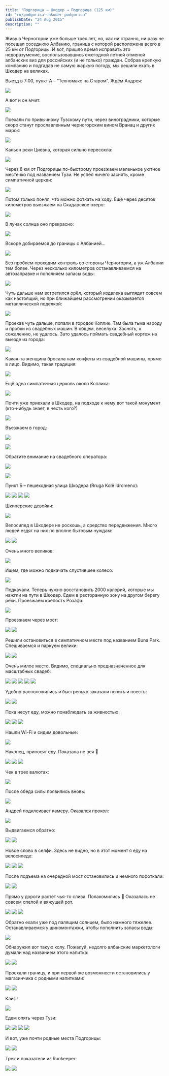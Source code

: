 ```yaml
---
title: "Подгорица → Шкодер → Подгорица (125 км)"
id: "ru/podgorica-shkoder-podgorica"
publishDate: "24 Aug 2015"
description: ""
---
```


Живу в Черногории уже больше трёх лет, но, как ни странно, ни разу не посещал соседнюю Албанию, граница с которой расположена всего в 25 км от Подгорицы. И вот, пришло время исправить это недоразумение, воспользовавшись ежегодной летней отменой албанских виз для российских (и не только) граждан. Собрав крепкую компанию и подгадав не самую жаркую погоду, мы решили ехать в Шкодер на великах.

Выезд в 7:00, пункт А – “Техномакс на Старом”. Ждём Андрея:

![](/assets/blog/podgorica-shkoder-podgorica/SAM_0531.jpg)

А вот и он мчит:

![](/assets/blog/podgorica-shkoder-podgorica/SAM_0533.jpg)

Поехали по привычному Тузскому пути, через виноградники, которые скоро станут прославленным черногорским вином Вранац и других марок:

![](/assets/blog/podgorica-shkoder-podgorica/SAM_0537.jpg)

Каньон реки Циевна, которая сильно пересохла:

![](/assets/blog/podgorica-shkoder-podgorica/SAM_0540.jpg)

Через 8 км от Подгорицы по-быстрому проезжаем маленькое уютное местечко под названием Тузи. Не успел ничего заснять, кроме симпатичной церкви:

![](/assets/blog/podgorica-shkoder-podgorica/SAM_0543.jpg)

Потом только понял, что можно фоткать на ходу. Ещё через десяток километров выезжаем на Скадарское озеро:

![](/assets/blog/podgorica-shkoder-podgorica/SAM_0545.jpg)

В лучах солнца оно прекрасно:

![](/assets/blog/podgorica-shkoder-podgorica/SAM_0560.jpg)

Вскоре добираемся до границы с Албанией…

![](/assets/blog/podgorica-shkoder-podgorica/SAM_0566.jpg)

Без проблем проходим контроль со стороны Черногории, а уж Албании тем более. Через несколько километров останавливаемся на автозаправке и пополняем запасы воды:

![](/assets/blog/podgorica-shkoder-podgorica/SAM_0575.jpg)

Чуть дальше нам встретился орёл, который издалека выглядит совсем как настоящий, но при ближайшем рассмотрении оказывается металлической поделкой:

![](/assets/blog/podgorica-shkoder-podgorica/SAM_0580.jpg)

Проехав чуть дальше, попали в городок Коплик. Там была тьма народу и пробки из свадебных машин. В общем, веселуха. Заснять, к сожалению, не удалось. Зато удалось поймать свадебный кортеж на выезде из города:

![](/assets/blog/podgorica-shkoder-podgorica/SAM_0585.jpg)

Какая-та женщина бросала нам конфеты из свадебной машины, прямо в лицо. Видимо, такая традиция:

![](/assets/blog/podgorica-shkoder-podgorica/SAM_0586.jpg)

Ещё одна симпатичная церковь около Коплика:

![](/assets/blog/podgorica-shkoder-podgorica/SAM_0588.jpg)

Почти уже приехали в Шкодер, на подходе к нему вот такой монумент (кто-нибудь знает, в честь кого?)

![](/assets/blog/podgorica-shkoder-podgorica/SAM_0591.jpg)

Въезжаем в город:

![](/assets/blog/podgorica-shkoder-podgorica/SAM_0594.jpg)

![](/assets/blog/podgorica-shkoder-podgorica/SAM_0610.jpg)

Обратите внимание на свадебного оператора:

![](/assets/blog/podgorica-shkoder-podgorica/SAM_0613.jpg)

![](/assets/blog/podgorica-shkoder-podgorica/SAM_0615.jpg)

Пункт Б – пешеходная улица Шкодера (Rruga Kolë Idromeno):

![](/assets/blog/podgorica-shkoder-podgorica/SAM_0620.jpg)
![](/assets/blog/podgorica-shkoder-podgorica/SAM_0627.jpg)
![](/assets/blog/podgorica-shkoder-podgorica/SAM_0638.jpg)
![](/assets/blog/podgorica-shkoder-podgorica/SAM_0640.jpg)

Шкиперские девойки:

![](/assets/blog/podgorica-shkoder-podgorica/SAM_0636.jpg)

Велосипед в Шкодере не роскошь, а средство передвижения. Много людей ездят на них по вполне бытовым нуждам:

![](/assets/blog/podgorica-shkoder-podgorica/SAM_0650.jpg)
![](/assets/blog/podgorica-shkoder-podgorica/SAM_0658.jpg)

Очень много великов:

![](/assets/blog/podgorica-shkoder-podgorica/SAM_0661.jpg)

Ищем, где можно подкачать спустившее колесо:

![](/assets/blog/podgorica-shkoder-podgorica/SAM_0663.jpg)

Подкачали. Теперь нужно восстановить 2000 калорий, которые мы нажгли на пути в Шкодер. Едем в ресторанную зону на другом берегу реки. Проезжаем крепость Розафа:

![](/assets/blog/podgorica-shkoder-podgorica/SAM_0678.jpg)

Проезжаем через мост:

![](/assets/blog/podgorica-shkoder-podgorica/SAM_0696.jpg)
![](/assets/blog/podgorica-shkoder-podgorica/SAM_0691.jpg)

Решили остановиться в симпатичном месте под названием Buna Park. Спешиваемся и паркуем велики:

![](/assets/blog/podgorica-shkoder-podgorica/SAM_0698.jpg)
![](/assets/blog/podgorica-shkoder-podgorica/SAM_0702.jpg)

Очень милое место. Видимо, специально предназначенное для масштабных свадеб:

![](/assets/blog/podgorica-shkoder-podgorica/SAM_0701.jpg)
![](/assets/blog/podgorica-shkoder-podgorica/SAM_0714.jpg)
![](/assets/blog/podgorica-shkoder-podgorica/SAM_0719.jpg)
![](/assets/blog/podgorica-shkoder-podgorica/SAM_0729.jpg)
![](/assets/blog/podgorica-shkoder-podgorica/SAM_0722.jpg)

Удобно расположились и быстренько заказали попить и поесть:

![](/assets/blog/podgorica-shkoder-podgorica/SAM_0706.jpg)
![](/assets/blog/podgorica-shkoder-podgorica/SAM_0713.jpg)

Пока несут еду, можно понаблюдать за живностью:

![](/assets/blog/podgorica-shkoder-podgorica/SAM_0704.jpg)
![](/assets/blog/podgorica-shkoder-podgorica/SAM_0742.jpg)
![](/assets/blog/podgorica-shkoder-podgorica/SAM_0745.jpg)

Нашли Wi-Fi и сидим довольные:

![](/assets/blog/podgorica-shkoder-podgorica/SAM_0733.jpg)

Наконец, приносят еду. Показана не вся 🙂

![](/assets/blog/podgorica-shkoder-podgorica/SAM_0736.jpg)
![](/assets/blog/podgorica-shkoder-podgorica/SAM_0739.jpg)
![](/assets/blog/podgorica-shkoder-podgorica/SAM_0756.jpg)

Чек в трех валютах:

![](/assets/blog/podgorica-shkoder-podgorica/SAM_0747.jpg)

После обеда силы появились вновь:

![](/assets/blog/podgorica-shkoder-podgorica/SAM_0755.jpg)

Андрей подклеивает камеру. Оказался прокол:

![](/assets/blog/podgorica-shkoder-podgorica/SAM_0750.jpg)

Выдвигаемся обратно:

![](/assets/blog/podgorica-shkoder-podgorica/SAM_0773.jpg)
![](/assets/blog/podgorica-shkoder-podgorica/SAM_0770.jpg)

Новое слово в селфи. Здесь не видно, но в этот момент я еду на велосипеде:

![](/assets/blog/podgorica-shkoder-podgorica/SAM_0762.jpg)
![](/assets/blog/podgorica-shkoder-podgorica/SAM_0793.jpg)
![](/assets/blog/podgorica-shkoder-podgorica/SAM_0796.jpg)

После подъема на очередной мост остановились и немного пофоткали:

![](/assets/blog/podgorica-shkoder-podgorica/SAM_0797.jpg)
![](/assets/blog/podgorica-shkoder-podgorica/SAM_0798.jpg)

Прямо у дороги растёт чья-то слива. Полакомились 🙂 Оказалась не совсем спелой и вяжущей рот.

![](/assets/blog/podgorica-shkoder-podgorica/SAM_0809.jpg)
![](/assets/blog/podgorica-shkoder-podgorica/SAM_0815.jpg)
![](/assets/blog/podgorica-shkoder-podgorica/SAM_0817.jpg)

Обратно ехали уже под палящим солнцем, было намного тяжелее. Останавливаемся у шиномонтажки, чтобы пополнить запасы воды:

![](/assets/blog/podgorica-shkoder-podgorica/SAM_0821.jpg)

Обнаружил вот такую колу. Пожалуй, недолго албанские маркетологи думали над названием этого напитка:

![](/assets/blog/podgorica-shkoder-podgorica/SAM_0823.jpg)
![](/assets/blog/podgorica-shkoder-podgorica/SAM_0827.jpg)

Проехали границу, и при первой же возможности остановились у магазинчика с родными напитками:

![](/assets/blog/podgorica-shkoder-podgorica/SAM_0838.jpg)
![](/assets/blog/podgorica-shkoder-podgorica/SAM_0839.jpg)

Кайф!

![](/assets/blog/podgorica-shkoder-podgorica/SAM_0837.jpg)

Едем опять через Тузи:

![](/assets/blog/podgorica-shkoder-podgorica/SAM_0843.jpg)
![](/assets/blog/podgorica-shkoder-podgorica/SAM_0847.jpg)
![](/assets/blog/podgorica-shkoder-podgorica/SAM_0851.jpg)
![](/assets/blog/podgorica-shkoder-podgorica/SAM_0855.jpg)

И вот, уже почти родные места Подгорицы:

![](/assets/blog/podgorica-shkoder-podgorica/SAM_0858.jpg)
![](/assets/blog/podgorica-shkoder-podgorica/SAM_0863.jpg)

Трек и показатели из Runkeeper:

![](/assets/blog/podgorica-shkoder-podgorica/runkeeper-2015-08-24-1.png)
![](/assets/blog/podgorica-shkoder-podgorica/runkeeper-2015-08-24-2.png)
